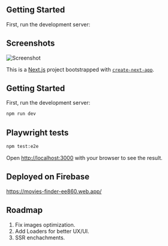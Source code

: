 
## Getting Started

First, run the development server:


## Screenshots

![Screenshot](/screenshots/1.jpeg)


This is a [Next.js](https://nextjs.org/) project bootstrapped with [`create-next-app`](https://github.com/vercel/next.js/tree/canary/packages/create-next-app).

## Getting Started

First, run the development server:

```bash
npm run dev
```

## Playwright tests 

```bash
npm test:e2e
```

Open [http://localhost:3000](http://localhost:3000) with your browser to see the result.

## Deployed on Firebase

https://movies-finder-ee860.web.app/

## Roadmap

1. Fix images optimization.
2. Add Loaders for better UX/UI.
3. SSR enchachments.


